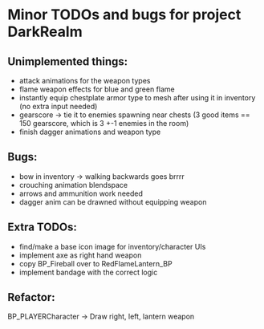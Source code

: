 # Minor TODOs and bugs for project DarkRealm

## **Unimplemented things**:

- attack animations for the weapon types
- flame weapon effects for blue and green flame
- instantly equip chestplate armor type to mesh after using it in inventory (no extra input needed)
- gearscore -> tie it to enemies spawning near chests (3 good items == 150 gearscore, which is 3 +-1 enemies in the room)
- finish dagger animations and weapon type


## **Bugs**:

- bow in inventory -> walking backwards goes brrrr
- crouching animation blendspace
- arrows and ammunition work needed
- dagger anim can be drawned without equipping weapon

## **Extra TODOs**:

- find/make a base icon image for inventory/character UIs
- implement axe as right hand weapon
- copy BP_Fireball over to RedFlameLantern_BP
- implement bandage with the correct logic

## **Refactor**:

BP_PLAYERCharacter -> Draw right, left, lantern weapon






